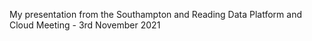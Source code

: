 My presentation from the Southampton and Reading Data Platform and Cloud Meeting - 3rd November 2021
